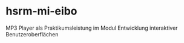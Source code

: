hsrm-mi-eibo
============

MP3 Player als Praktikumsleistung im Modul Entwicklung interaktiver Benutzeroberflächen